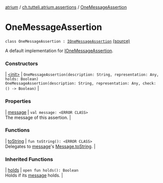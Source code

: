 [atrium](../../index.md) / [ch.tutteli.atrium.assertions](../index.md) / [OneMessageAssertion](.)

# OneMessageAssertion

`class OneMessageAssertion : `[`IOneMessageAssertion`](../-i-one-message-assertion/index.md) [(source)](https://github.com/robstoll/atrium/tree/master/atrium-assertions/src/main/kotlin/ch/tutteli/atrium/assertions/OneMessageAssertion.kt#L11)

A default implementation for [IOneMessageAssertion](../-i-one-message-assertion/index.md).

### Constructors

| [&lt;init&gt;](-init-.md) | `OneMessageAssertion(description: String, representation: Any, holds: Boolean)`<br>`OneMessageAssertion(description: String, representation: Any, check: () -> Boolean)` |

### Properties

| [message](message.md) | `val message: <ERROR CLASS>`<br>The message of this assertion. |

### Functions

| [toString](to-string.md) | `fun toString(): <ERROR CLASS>`<br>Delegates to [message](message.md)'s [Message.toString](#). |

### Inherited Functions

| [holds](../-i-one-message-assertion/holds.md) | `open fun holds(): Boolean`<br>Holds if its [message](../-i-one-message-assertion/message.md) holds. |

